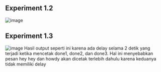 ## Experiment 1.2
![image](https://github.com/HilmyAmmar/modul10_spawner/assets/110229430/359ab152-2598-4b86-a1ec-208a36fdae95)
## Experiment 1.3
![image](https://github.com/HilmyAmmar/modul10_spawner/assets/110229430/3cf81312-19e1-4812-8b5e-5fbb8e122bd8)
Hasil output seperti ini karena ada delay selama 2 detik yang terjadi ketika mencetak done1, done2, dan done3. Hal ini menyebabkan pesan hey hey dan howdy akan dicetak terlebih dahulu karena keduanya tidak memiliki delay


